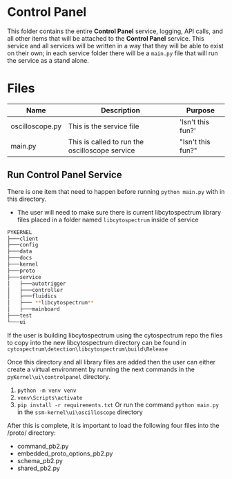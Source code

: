 # Control Panel

This folder contains the entire **Control Panel** service, logging, API calls, and all other items that will be attached to the **Control Panel** service. This service and all services will be written in a way that they will be able to exist on their own; in each service folder there will be a `main.py` file that will run  the service as a stand alone.


# Files
|     Name	     |Description                    |Purpose                         |
|----------------|-------------------------------|-----------------------------|
|oscilloscope.py 	 |This is the service file       |'Isn't this fun?'            |
|main.py         |This is called to run the oscilloscope service |"Isn't this fun?"            |



## Run Control Panel Service

There is one item that need to happen before running `python main.py` with in this directory.

- The user will need to make sure there is current libcytospectrum library files placed in a folder named `libcytospectrum` inside of service
```bash
PYKERNEL
├───client
├───config
├───data
├───docs
├───kernel
├───proto
├───service
│   ├───autotrigger
│   ├───controller
│   ├───fluidics
│   ├─── **libcytospectrum**
│   ├───mainboard
├───test
└───ui
```
If the user is building libcytospectrum using the cytospectrum repo the files to copy into the new libcytospectrum directory can be found in `cytospectrum\detection\libcytospectrum\build\Release`

Once this directory and all library files are added then the user can either create a virtual environment by running the next commands in the `pyKernel\ui\controlpanel` directory.
1. `python -m venv venv`  
2. `venv\Scripts\activate` 
3. `pip install -r requirements.txt` 
Or run the command `python main.py` in the `ssm-kernel\ui\oscilloscope` directory

After this is complete, it is important to load the following four files into the /proto/ directory:
- command_pb2.py
- embedded_proto_options_pb2.py
- schema_pb2.py
- shared_pb2.py
